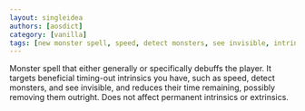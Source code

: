```yaml
---
layout: singleidea
authors: [aosdict]
category: [vanilla]
tags: [new monster spell, speed, detect monsters, see invisible, intrinsics]
---
```

Monster spell that either generally or specifically debuffs the player. It targets beneficial timing-out intrinsics you have, such as speed, detect monsters, and see invisible, and reduces their time remaining, possibly removing them outright. Does not affect permanent intrinsics or extrinsics.
